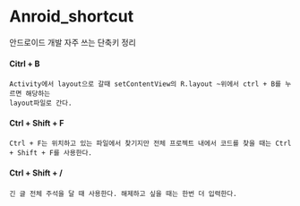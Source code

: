 # Anroid_shortcut
안드로이드 개발 자주 쓰는 단축키 정리

#### Citrl + B
```
Activity에서 layout으로 갈때 setContentView의 R.layout ~위에서 ctrl + B를 누르면 해당하는
layout파일로 간다.
```

#### Ctrl + Shift + F
```
Ctrl + F는 위치하고 있는 파일에서 찾기지만 전체 프로젝트 내에서 코드를 찾을 때는 Ctrl + Shift + F를 사용한다.
```

#### Ctrl + Shift + /
```
긴 글 전체 주석을 달 때 사용한다. 해제하고 싶을 때는 한번 더 입력한다.
```

